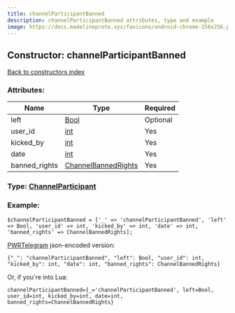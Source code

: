 ```yaml
---
title: channelParticipantBanned
description: channelParticipantBanned attributes, type and example
image: https://docs.madelineproto.xyz/favicons/android-chrome-256x256.png
---
```

## Constructor: channelParticipantBanned  
[Back to constructors index](index.md)



### Attributes:

| Name     |    Type       | Required |
|----------|---------------|----------|
|left|[Bool](../types/Bool.md) | Optional|
|user\_id|[int](../types/int.md) | Yes|
|kicked\_by|[int](../types/int.md) | Yes|
|date|[int](../types/int.md) | Yes|
|banned\_rights|[ChannelBannedRights](../types/ChannelBannedRights.md) | Yes|



### Type: [ChannelParticipant](../types/ChannelParticipant.md)


### Example:

```
$channelParticipantBanned = ['_' => 'channelParticipantBanned', 'left' => Bool, 'user_id' => int, 'kicked_by' => int, 'date' => int, 'banned_rights' => ChannelBannedRights];
```  

[PWRTelegram](https://pwrtelegram.xyz) json-encoded version:

```
{"_": "channelParticipantBanned", "left": Bool, "user_id": int, "kicked_by": int, "date": int, "banned_rights": ChannelBannedRights}
```


Or, if you're into Lua:  


```
channelParticipantBanned={_='channelParticipantBanned', left=Bool, user_id=int, kicked_by=int, date=int, banned_rights=ChannelBannedRights}

```


